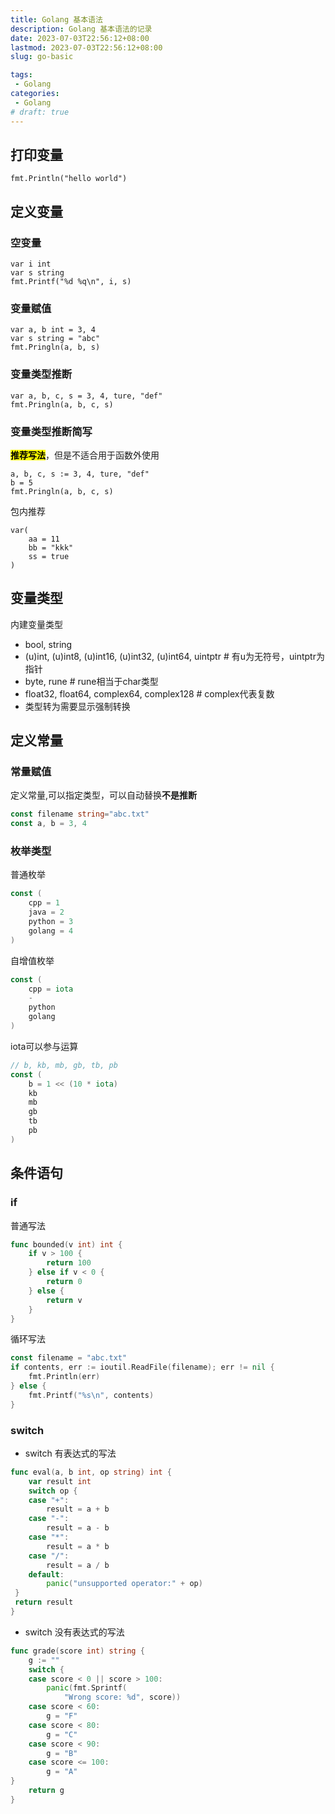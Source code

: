 ```yaml
---
title: Golang 基本语法
description: Golang 基本语法的记录
date: 2023-07-03T22:56:12+08:00
lastmod: 2023-07-03T22:56:12+08:00
slug: go-basic

tags:
 - Golang
categories:
 - Golang
# draft: true
---
```


## 打印变量

``` golang
fmt.Println("hello world")
```

## 定义变量

### 空变量

```golang
var i int
var s string
fmt.Printf("%d %q\n", i, s)
```

### 变量赋值

``` golang
var a, b int = 3, 4
var s string = "abc"
fmt.Pringln(a, b, s)
```

### 变量类型推断

``` golang
var a, b, c, s = 3, 4, ture, "def"
fmt.Pringln(a, b, c, s)
```

### 变量类型推断简写  

<mark>**推荐写法**</mark>，但是不适合用于函数外使用

``` golang
a, b, c, s := 3, 4, ture, "def"
b = 5
fmt.Pringln(a, b, c, s)
```

包内推荐

``` golang
var(
    aa = 11
    bb = "kkk"
    ss = true
)
```

## 变量类型

内建变量类型

* bool, string
* (u)int, (u)int8, (u)int16, (u)int32, (u)int64, uintptr # 有u为无符号，uintptr为指针
* byte, rune # rune相当于char类型
* float32, float64, complex64, complex128  # complex代表复数
* 类型转为需要显示强制转换

## 定义常量

### 常量赋值

定义常量,可以指定类型，可以自动替换**不是推断**

``` go
const filename string="abc.txt"
const a, b = 3, 4
```

### 枚举类型

普通枚举

``` go
const (
    cpp = 1
    java = 2
    python = 3
    golang = 4
)
```

自增值枚举

``` go
const (
    cpp = iota
    -
    python
    golang
)
```

iota可以参与运算

``` go
// b, kb, mb, gb, tb, pb
const (
    b = 1 << (10 * iota)
    kb
    mb
    gb
    tb
    pb
)
```

## 条件语句

### if

普通写法

``` go
func bounded(v int) int {
    if v > 100 {
        return 100
    } else if v < 0 {
        return 0
    } else {
        return v
    }
}

```

循环写法

``` go
const filename = "abc.txt"
if contents, err := ioutil.ReadFile(filename); err != nil {
    fmt.Println(err)
} else {
    fmt.Printf("%s\n", contents)
}
```

### switch

* switch 有表达式的写法

``` go
func eval(a, b int, op string) int {
    var result int
    switch op {
    case "+":
        result = a + b
    case "-":
        result = a - b
    case "*":
        result = a * b
    case "/":
        result = a / b
    default:
        panic("unsupported operator:" + op)
 }
 return result
}
```

* switch 没有表达式的写法

``` go
func grade(score int) string {
    g := ""
    switch {
    case score < 0 || score > 100:
        panic(fmt.Sprintf(
            "Wrong score: %d", score))
    case score < 60:
        g = "F"
    case score < 80:
        g = "C"
    case score < 90:
        g = "B"
    case score <= 100:
        g = "A"
}
    return g
}
```
